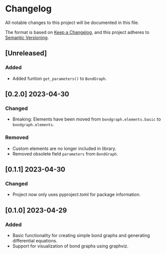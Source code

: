 # Changelog
All notable changes to this project will be documented in this file.

The format is based on [Keep a Changelog](https://keepachangelog.com/en/1.0.0/),
and this project adheres to [Semantic Versioning](https://semver.org/spec/v2.0.0.html).

## [Unreleased]
### Added
- Added funtion `get_parameters()` to `BondGraph`.

## [0.2.0] 2023-04-30
### Changed
- Breaking: Elements have been moved from `bondgraph.elements.basic` to `bondgraph.elements`.

### Removed
- Custom elements are no longer included in library.
- Removed obsolete field `parameters` from `BondGraph`. 

## [0.1.1] 2023-04-30
### Changed
- Project now only uses pyproject.toml for package information.

## [0.1.0] 2023-04-29
### Added
- Basic functionality for creating simple bond graphs and generating differential equations.
- Support for visualization of bond graphs using graphviz.
